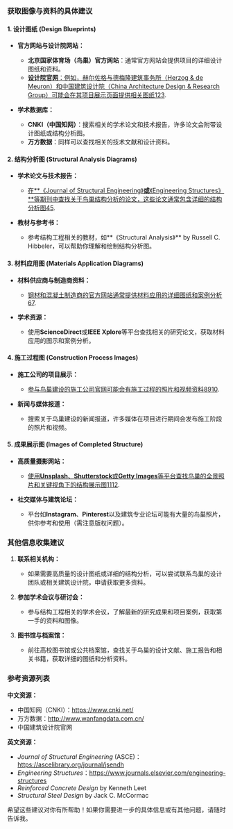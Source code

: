 ### 获取图像与资料的具体建议

#### **1. 设计图纸 (Design Blueprints)**

- **官方网站与设计院网站：**
    
    - **北京国家体育场（鸟巢）官方网站**：通常官方网站会提供项目的详细设计图纸和资料。
    - [**设计院官网**：例如，赫尔佐格与德梅隆建筑事务所（Herzog & de Meuron）和中国建筑设计院（China Architecture Design & Research Group）可能会在其项目展示页面提供相关图纸](https://tujixiazai.com/cadtu/58245.html)[1](https://tujixiazai.com/cadtu/58245.html)[2](https://cad.3d66.com/cad/%E9%B8%9F%E5%B7%A2_1.html)[3](http://www.211cad.com/so-cad-1467394-1.html).
- **学术数据库：**
    
    - **CNKI（中国知网）**：搜索相关的学术论文和技术报告，许多论文会附带设计图纸或结构分析图。
    - **万方数据**：同样可以查找相关的技术文献和设计资料。

#### **2. 结构分析图 (Structural Analysis Diagrams)**

- **学术论文与技术报告：**
    
    - [在**《Journal of Structural Engineering》**或**《Engineering Structures》**等期刊中查找关于鸟巢结构分析的论文，这些论文通常包含详细的结构分析图](https://tujixiazai.com/cadtu/58245.html)[4](https://wenku.baidu.com/view/c0cd16326ddb6f1aff00bed5b9f3f90f77c64d4e.html)[5](https://wenku.baidu.com/view/3101773de87101f69e31957a.html).
- **教材与参考书：**
    
    - 参考结构工程相关的教材，如**《Structural Analysis》** by Russell C. Hibbeler，可以帮助你理解和绘制结构分析图。

#### **3. 材料应用图 (Materials Application Diagrams)**

- **材料供应商与制造商资料：**
    
    - [钢材和混凝土制造商的官方网站通常提供材料应用的详细图纸和案例分析](https://tujixiazai.com/cadtu/58245.html)[6](https://zhuanlan.zhihu.com/p/68885453)[7](https://www.gov.cn/ztzl/beijing2008/content_1030175.htm).
- **学术资源：**
    
    - 使用**ScienceDirect**或**IEEE Xplore**等平台查找相关的研究论文，获取材料应用的图示和案例分析。

#### **4. 施工过程图 (Construction Process Images)**

- **施工公司的项目展示：**
    
    - [参与鸟巢建设的施工公司官网可能会有施工过程的照片和视频资料](https://tujixiazai.com/cadtu/58245.html)[8](https://v.qq.com/x/page/y0358jvardh.html)[9](https://wenku.baidu.com/view/da4767e4ac1ffc4ffe4733687e21af45b207fe5f.html)[10](https://wenku.baidu.com/view/64a231ee6237ee06eff9aef8941ea76e58fa4a84.html).
- **新闻与媒体报道：**
    
    - 搜索关于鸟巢建设的新闻报道，许多媒体在项目进行期间会发布施工阶段的照片和视频。

#### **5. 成果展示图 (Images of Completed Structure)**

- **高质量摄影网站：**
    
    - [使用**Unsplash**、**Shutterstock**或**Getty Images**等平台查找鸟巢的全景照片和关键视角下的结构展示图](https://tujixiazai.com/cadtu/58245.html)[11](https://bing.com/search?q=)[12](https://www.beijing.gov.cn/ywdt/zwzt/dah/bxyw/202202/t20220206_2605193.html).
- **社交媒体与建筑论坛：**
    
    - 平台如**Instagram**、**Pinterest**以及建筑专业论坛可能有大量的鸟巢照片，供你参考和使用（需注意版权问题）。

### 其他信息收集建议

1. **联系相关机构：**
    
    - 如果需要高质量的设计图纸或详细的结构分析，可以尝试联系鸟巢的设计团队或相关建筑设计院，申请获取更多资料。
2. **参加学术会议与研讨会：**
    
    - 参与结构工程相关的学术会议，了解最新的研究成果和项目案例，获取第一手的资料和图像。
3. **图书馆与档案馆：**
    
    - 前往高校图书馆或公共档案馆，查找关于鸟巢的设计文献、施工报告和相关书籍，获取详细的图纸和分析资料。

### 参考资源列表

**中文资源：**

- 中国知网（CNKI）：https://www.cnki.net/
- 万方数据：http://www.wanfangdata.com.cn/
- 中国建筑设计院官网

**英文资源：**

- _Journal of Structural Engineering_ (ASCE)：https://ascelibrary.org/journal/jsendh
- _Engineering Structures_：https://www.journals.elsevier.com/engineering-structures
- _Reinforced Concrete Design_ by Kenneth Leet
- _Structural Steel Design_ by Jack C. McCormac

希望这些建议对你有所帮助！如果你需要进一步的具体信息或有其他问题，请随时告诉我。